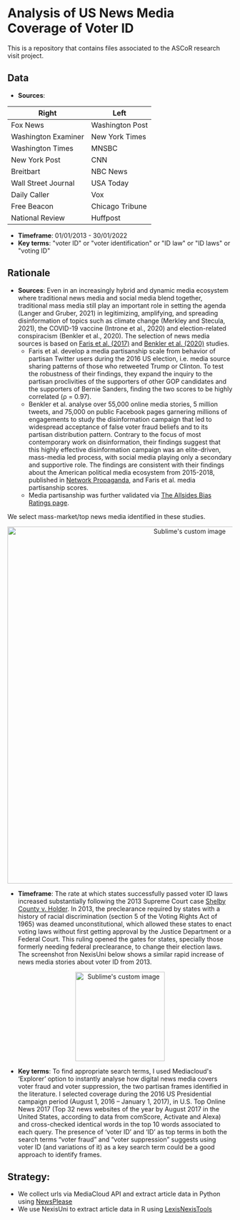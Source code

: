 # Analysis of US News Media Coverage of Voter ID
This is a repository that contains files associated to the ASCoR research visit project.
## Data
-	**Sources**:

| Right       | Left        |
| ----------- | ----------- |
| Fox News      | Washington Post       |
| Washington Examiner   | New York Times        |
| Washington Times   | MNSBC        |
| New York Post   | CNN        |
| Breitbart   | NBC News        |
| Wall Street Journal   | USA Today      |
| Daily Caller   | Vox      |
| Free Beacon   | Chicago Tribune      |
| National Review   | Huffpost     |


-	**Timeframe**: 01/01/2013 - 30/01/2022
-	**Key terms**: "voter ID" or "voter identification" or "ID law" or "ID laws" or "voting ID"


## Rationale
- **Sources**: Even in an increasingly hybrid and dynamic media ecosystem where traditional news media and social media blend together, traditional mass media still play an important role in setting the agenda (Langer and Gruber, 2021) in legitimizing, amplifying, and spreading disinformation of topics such as climate change (Merkley and Stecula, 2021), the COVID-19 vaccine (Introne et al., 2020) and election-related conspiracism (Benkler et al., 2020). The selection of news media sources is based on [Faris et al. (2017)](https://cyber.harvard.edu/publications/2017/08/mediacloud) and [Benkler et al. (2020)](https://dash.harvard.edu/bitstream/handle/1/37365484/Benkler-etal-Mail-in-Voter-Fraud-Anatomy-of-a-Disinformation-Campaign.pdf?sequence=1&isAllowed=y) studies. 
    - Faris et al. develop a media partisanship scale from behavior of partisan Twitter users during the 2016 US election, i.e. media source sharing patterns of those who retweeted Trump or Clinton. To test the robustness of their findings, they expand the inquiry to the partisan proclivities of the supporters of other GOP candidates and the supporters of Bernie Sanders, finding the two scores to be highly correlated (ρ = 0.97).
    - Benkler et al. analyse over 55,000 online media stories, 5 million tweets, and 75,000 on public Facebook pages garnering millions of engagements to study the disinformation campaign that led to widespread acceptance of false voter fraud beliefs and to its partisan distribution pattern. Contrary to the focus of most contemporary work on disinformation, their findings suggest that this highly effective disinformation campaign was an elite-driven, mass-media led process, with social media playing only a secondary and supportive role. The findings are consistent with their findings about the American political media ecosystem from 2015-2018, published in [Network Propaganda](https://oxford.universitypressscholarship.com/view/10.1093/oso/9780190923624.001.0001/oso-9780190923624), and Faris et al. media partisanship scores.
    - Media partisanship was further validated via [The Allsides Bias Ratings page](https://www.allsides.com/media-bias/ratings?field_featured_bias_rating_value=1&field_news_source_type_tid%5B%5D=2&field_news_bias_nid_1%5B3%5D=3&title=). 

We select mass-market/top news media identified in these studies.

<p align="center">
  <img src="https://user-images.githubusercontent.com/89010445/163542980-f2f8542f-29bc-4593-aa02-14e007fe9e57.png" alt="Sublime's custom image"/, style="width:800px;">
</p>

- **Timeframe**: The rate at which states successfully passed voter ID laws increased substantially following the 2013 Supreme Court case [Shelby County v. Holder](https://www.brennancenter.org/our-work/court-cases/shelby-county-v-holder). In 2013, the preclearance required by states with a history of racial discrimination (section 5 of the Voting Rights Act of 1965) was deamed unconstitutional, which allowed these states to enact voting laws without first getting approval by the Justice Department or a Federal Court. This ruling opened the gates for states, specially those formerly needing federal preclearance, to change their election laws. The screenshot fron NexisUni below shows a similar rapid increase of news media stories about voter ID from 2013.

<p align="center">
  <img src="https://user-images.githubusercontent.com/89010445/163543724-0a3c62e1-d50f-4366-a4f5-aa9acdd695df.png" alt="Sublime's custom image"/, style="width:200px;">
</p>

- **Key terms**: To find appropriate search terms, I used Mediacloud's ‘Explorer’ option to instantly analyse how digital news media covers voter fraud and voter suppression, the two partisan frames identified in the literature. I selected coverage during the 2016 US Presidential campaign period (August 1, 2016 – January 1, 2017), in U.S. Top Online News 2017 (Top 32 news websites of the year by August 2017 in the United States, according to data from comScore, Activate and Alexa) and cross-checked identical words in the top 10 words associated to each query. The presence of ‘voter ID’ and ‘ID’ as top terms in both the search terms “voter fraud” and “voter suppression” suggests using voter ID (and variations of it) as a key search term could be a good approach to identify frames.


## Strategy:
- We collect urls via MediaCloud API and extract article data in Python using [NewsPlease](https://github.com/fhamborg/news-please)
- We use NexisUni to extract article data in R using [LexisNexisTools](https://github.com/JBGruber/LexisNexisTools)

